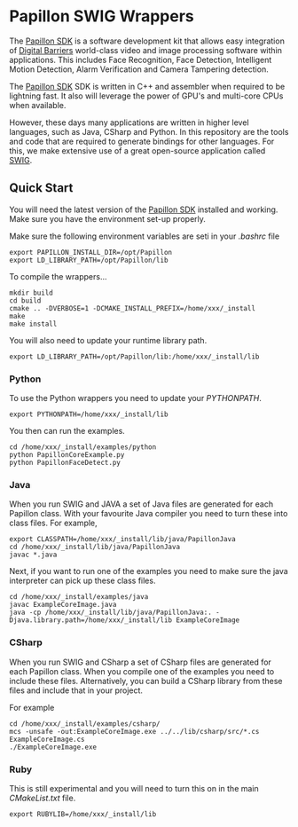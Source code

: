 # Papillon SWIG Wrappers

The [Papillon SDK](https://videoai.net/papillon) is a software development kit that allows easy integration of [Digital Barriers](https://www.digitialbarriers.com) world-class video and image processing software within applications.  This includes Face Recognition, Face Detection, Intelligent Motion Detection, Alarm Verification and Camera Tampering detection.

The [Papillon SDK](https://videoai.net/papillon) SDK is written in C++ and assembler when required to be lightning fast.  It also will leverage the power of GPU's and multi-core CPUs when available.

However, these days many applications are written in higher level languages, such as Java, CSharp and Python.  In this repository are the tools and code that are required to generate bindings for other languages.  For this, we make extensive use of a great open-source application called [SWIG](http://www.swig.org).

## Quick Start

You will need the latest version of the [Papillon SDK](https://videoai.net/papillon) installed and working.  Make sure you have the environment set-up properly. 

Make sure the following environment variables are seti in your _.bashrc_ file

```
export PAPILLON_INSTALL_DIR=/opt/Papillon
export LD_LIBRARY_PATH=/opt/Papillon/lib
```

To compile the wrappers...

```
mkdir build
cd build
cmake .. -DVERBOSE=1 -DCMAKE_INSTALL_PREFIX=/home/xxx/_install
make
make install
```

You will also need to update your runtime library path.

```
export LD_LIBRARY_PATH=/opt/Papillon/lib:/home/xxx/_install/lib
```


### Python

To use the Python wrappers you need to update your _PYTHONPATH_.

```  
export PYTHONPATH=/home/xxx/_install/lib
```

You then can run the examples.

```
cd /home/xxx/_install/examples/python
python PapillonCoreExample.py
python PapillonFaceDetect.py
```

### Java

When you run SWIG and JAVA a set of Java files are generated for each Papillon class.  With your favourite Java compiler you need to turn these into class files. For example,

```
export CLASSPATH=/home/xxx/_install/lib/java/PapillonJava
cd /home/xxx/_install/lib/java/PapillonJava
javac *.java
```

Next, if you want to run one of the examples you need to make sure the java interpreter can pick up these class files. 

```
cd /home/xxx/_install/examples/java
javac ExampleCoreImage.java
java -cp /home/xxx/_install/lib/java/PapillonJava:. -Djava.library.path=/home/xxx/_install/lib ExampleCoreImage

```

### CSharp 
When you run SWIG and CSharp a set of CSharp files are generated for each Papillon class.  When you compile one of the examples you need to include these files.  Alternatively, you can build a CSharp library from these files and include that in your project.

For example

```
cd /home/xxx/_install/examples/csharp/
mcs -unsafe -out:ExampleCoreImage.exe ../../lib/csharp/src/*.cs ExampleCoreImage.cs
./ExampleCoreImage.exe
```


### Ruby

This is still experimental and you will need to turn this on in the main _CMakeList.txt_ file.

```  
export RUBYLIB=/home/xxx/_install/lib
```


